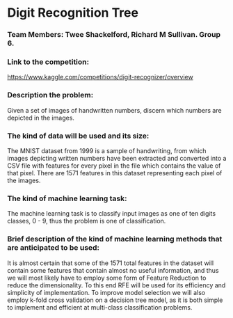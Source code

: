 # Digit Recognition Tree
### Team Members: Twee Shackelford, Richard M Sullivan. Group 6.
### Link to the competition:
https://www.kaggle.com/competitions/digit-recognizer/overview 
### Description the problem: 
Given a set of images of handwritten numbers, discern which numbers are depicted in the images.
### The kind of data will be used and its size:
The MNIST dataset from 1999 is a sample of handwriting, from which images depicting written numbers have been extracted and converted into a CSV file with features for every pixel in the file which contains the value of that pixel. There are 1571 features in this dataset representing each pixel of the images.
### The kind of machine learning task:
The machine learning task is to classify input images as one of ten digits classes, 0 - 9, thus the problem is one of classification.
### Brief description of the kind of machine learning methods that are anticipated to be used:
It is almost certain that some of the 1571 total features in the dataset will contain some features that contain almost no useful information, and thus we will most likely have to employ some form of Feature Reduction to reduce the dimensionality. To this end RFE will be used for its efficiency and simplicity of implementation.
To improve model selection we will also employ k-fold cross validation on a decision tree model, as it is both simple to implement and efficient at multi-class classification problems.



